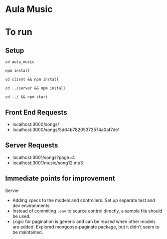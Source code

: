 # Aula Music

# To run

## Setup
`cd aula_music`

`npm install`

`cd client && npm install`

`cd ../server && npm install`

`cd ../ && npm start`

## Front End Requests
- localhost:3000/songs/
- localhost:3000/songs/5d64b78205372574a0af7de1

## Server Requests
- localhost:3001/songs?page=4
- localhost:3001/music/song12.mp3

## Immediate points for improvement
Server
- Adding specs to the models and controllers. Set up separate test and dev environments.
- Instead of commiting `.env` to source control directly, a sample file should be used.
- Logic for pagination is generic and can be reused when other models are added. Explored mongoose-paginate package, but it didn't seem to be maintained.